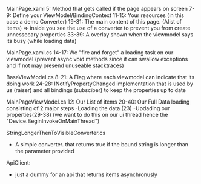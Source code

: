 MainPage.xaml
5:		Method that gets called if the page appears on screen
7-9:	Define your ViewModel/BindingContext
11-15:	Your resources (in this case a demo Converter)
19-31:	The main content of this page. (Alist of items) => inside you see the use of a converter to prevent you from create unnessecary properties
33-39:	A overlay shown when the viewmodel says its busy (while loading data)

MainPage.xaml.cs
14-17:	We "fire and forget" a loading task on our viewmodel (prevent async void methods since it can swallow exceptions and if not may presend unuseable stacktraces)

BaseViewModel.cs
8-21:	A Flag where each viewmodel can indicate that its doing work
24-28:	INotifyPropertyChanged implementation that is used by us (raiser) and all bindings (subsciber) to keep the properties up to date

MainPageViewModel.cs
12:		Our List of items
20-40:	Our Full Data loading consisting of 2 major steps
			-Loading the data (23)
			-Updading our properties(29-38) (we want to do this on our ui thread hence the "Device.BeginInvokeOnMainThread")

StringLongerThenToVisibleConverter.cs
- A simple converter. that returns true if the bound string is longer than the parameter provided

ApiClient:
- just a dummy for an api that returns items asynchronusly
